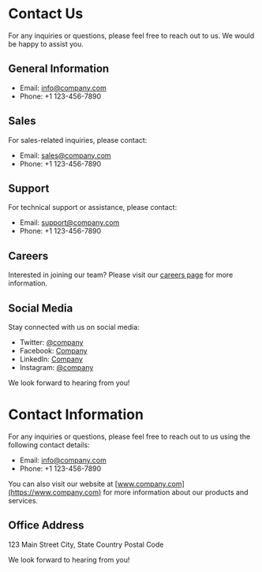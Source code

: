 # Contact Us

For any inquiries or questions, please feel free to reach out to us. We would be happy to assist you.

## General Information

- Email: info@company.com
- Phone: +1 123-456-7890

## Sales

For sales-related inquiries, please contact:

- Email: sales@company.com
- Phone: +1 123-456-7890

## Support

For technical support or assistance, please contact:

- Email: support@company.com
- Phone: +1 123-456-7890

## Careers

Interested in joining our team? Please visit our [careers page](https://www.company.com/careers) for more information.

## Social Media

Stay connected with us on social media:

- Twitter: [@company](https://twitter.com/company)
- Facebook: [Company](https://www.facebook.com/company)
- LinkedIn: [Company](https://www.linkedin.com/company)
- Instagram: [@company](https://www.instagram.com/company)

We look forward to hearing from you!
# Contact Information

For any inquiries or questions, please feel free to reach out to us using the following contact details:

- Email: info@company.com
- Phone: +1 123-456-7890

You can also visit our website at [www.company.com](https://www.company.com) for more information about our products and services.

## Office Address

123 Main Street
City, State
Country
Postal Code

We look forward to hearing from you!
